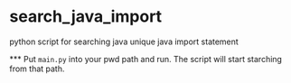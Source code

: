 # search_java_import
python script for searching java unique java import statement

*** Put ```main.py``` into your pwd path and run. The script will start starching from that path.
